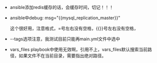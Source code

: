 * ansible添加redis缓存的话，会缓存时间，切记！！！

* ansible中debug: msg="{{mysql_replication_master}}"

  这个很好用，注意格式，=号左右没有空格，{{}}号左右没有空格，

* --tags选项注意，我测试目前只能再main.yml文件中选中

* vars_files playbook中使用无效啊，引用不上，vars_files默认搜索当前路径，如果文件不在当前目录，需要指出绝对路径。